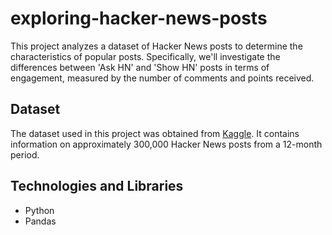 # exploring-hacker-news-posts

This project analyzes a dataset of Hacker News posts to determine the characteristics of popular posts. Specifically, we'll investigate the differences between 'Ask HN' and 'Show HN' posts in terms of engagement, measured by the number of comments and points received.

## Dataset

The dataset used in this project was obtained from [Kaggle](https://www.kaggle.com/hacker-news/hacker-news-posts). It contains information on approximately 300,000 Hacker News posts from a 12-month period.

## Technologies and Libraries

- Python
- Pandas
